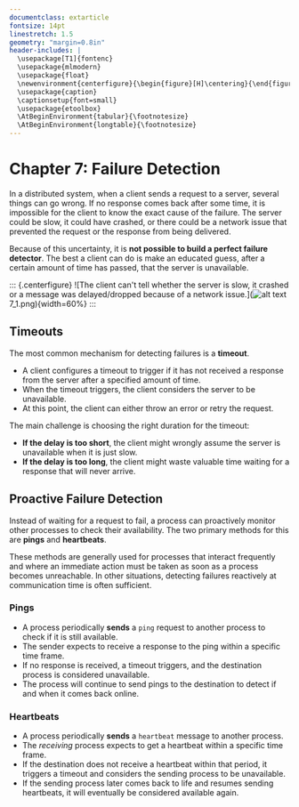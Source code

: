 ```yaml
---
documentclass: extarticle
fontsize: 14pt
linestretch: 1.5
geometry: "margin=0.8in"
header-includes: |
  \usepackage[T1]{fontenc}
  \usepackage{mlmodern}
  \usepackage{float}
  \newenvironment{centerfigure}{\begin{figure}[H]\centering}{\end{figure}}
  \usepackage{caption}
  \captionsetup{font=small}
  \usepackage{etoolbox}
  \AtBeginEnvironment{tabular}{\footnotesize}
  \AtBeginEnvironment{longtable}{\footnotesize}
---
```


# Chapter 7: Failure Detection

In a distributed system, when a client sends a request to a server, several things can go wrong. If no response comes back after some time, it is impossible for the client to know the exact cause of the failure. The server could be slow, it could have crashed, or there could be a network issue that prevented the request or the response from being delivered.

Because of this uncertainty, it is **not possible to build a perfect failure detector**. The best a client can do is make an educated guess, after a certain amount of time has passed, that the server is unavailable.

::: {.centerfigure}
![The client can't tell whether the server is slow, it crashed or a message was delayed/dropped because of a network issue.](![alt text](image.png)7_1.png){width=60%}
:::

## Timeouts

The most common mechanism for detecting failures is a **timeout**.

- A client configures a timeout to trigger if it has not received a response from the server after a specified amount of time.
- When the timeout triggers, the client considers the server to be unavailable.
- At this point, the client can either throw an error or retry the request.

The main challenge is choosing the right duration for the timeout:

- **If the delay is too short**, the client might wrongly assume the server is unavailable when it is just slow.
- **If the delay is too long**, the client might waste valuable time waiting for a response that will never arrive.

## Proactive Failure Detection

Instead of waiting for a request to fail, a process can proactively monitor other processes to check their availability. The two primary methods for this are **pings** and **heartbeats**.

These methods are generally used for processes that interact frequently and where an immediate action must be taken as soon as a process becomes unreachable. In other situations, detecting failures reactively at communication time is often sufficient.

### Pings

- A process periodically **sends** a `ping` request to another process to check if it is still available.
- The sender expects to receive a response to the ping within a specific time frame.
- If no response is received, a timeout triggers, and the destination process is considered unavailable.
- The process will continue to send pings to the destination to detect if and when it comes back online.

### Heartbeats

- A process periodically **sends** a `heartbeat` message to another process.
- The _receiving_ process expects to get a heartbeat within a specific time frame.
- If the destination does not receive a heartbeat within that period, it triggers a timeout and considers the sending process to be unavailable.
- If the sending process later comes back to life and resumes sending heartbeats, it will eventually be considered available again.
